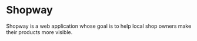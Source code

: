# Shopway #

Shopway is a web application whose goal is to help local shop owners make their products more visible.
